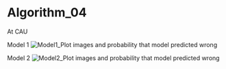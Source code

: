 # Algorithm_04
At CAU

Model 1
![Model1_Plot images and probability that model predicted wrong](https://user-images.githubusercontent.com/62103387/82754140-f7583680-9e05-11ea-98a5-10e590b5dce3.PNG)

Model 2
![Model2_Plot images and probability that model predicted wrong](https://user-images.githubusercontent.com/62103387/82754216-79485f80-9e06-11ea-9ec8-85f9addf47f9.PNG)
